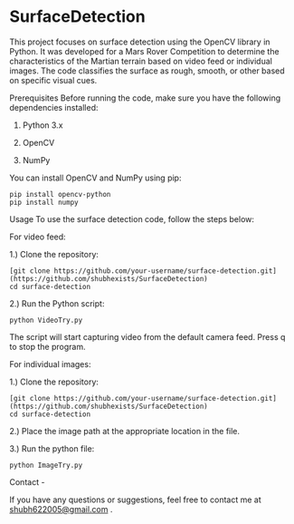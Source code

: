# SurfaceDetection
This project focuses on surface detection using the OpenCV library in Python. It was developed for a Mars Rover Competition to determine the characteristics of the Martian terrain based on video feed or individual images. The code classifies the surface as rough, smooth, or other based on specific visual cues.

Prerequisites
Before running the code, make sure you have the following dependencies installed:

1) Python 3.x 

2) OpenCV

3) NumPy 

You can install OpenCV and NumPy using pip:
```
pip install opencv-python
pip install numpy
```
Usage
To use the surface detection code, follow the steps below:

For video feed:

1.) Clone the repository:
```
[git clone https://github.com/your-username/surface-detection.git](https://github.com/shubhexists/SurfaceDetection)
cd surface-detection
```
2.) Run the Python script:
```
python VideoTry.py
```
The script will start capturing video from the default camera feed. Press q to stop the program.

For individual images:

1.) Clone the repository:
```
[git clone https://github.com/your-username/surface-detection.git](https://github.com/shubhexists/SurfaceDetection)
cd surface-detection
```
2.) Place the image path at the appropriate location in the file.

3.) Run the python file:
```
python ImageTry.py
```
Contact - 

If you have any questions or suggestions, feel free to contact me at shubh622005@gmail.com .
